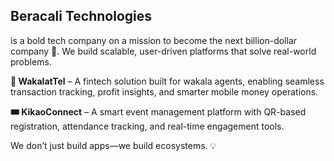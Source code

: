 ## Beracali Technologies 
is a bold tech company on a mission to become the next billion-dollar company 🚀.
We build scalable, user-driven platforms that solve real-world problems.

**💸 WakalatTel** – A fintech solution built for wakala agents, enabling seamless transaction tracking, profit insights, and smarter mobile money operations.

**🎟️ KikaoConnect** – A smart event management platform with QR-based registration, attendance tracking, and real-time engagement tools.

We don’t just build apps—we build ecosystems. 💡
